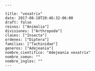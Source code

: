
      ---

      title: "vexatrix"
      date: 2017-08-18T20:46:32-06:00
      draft: false
      reinos: ["Animalia"]
      divisiones: ["Arthropoda"]
      clases: ["Insecta"]
      ordenes: ["Diptera"]
      familias: ["Tachinidae"]
      generos: ["Adejeania"]
      nombre_cientifico: "Adejeania vexatrix"
      nombre_comun: ""
      nombre_ingles: ""
      ---

      